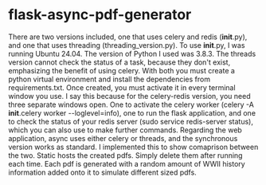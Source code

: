 # flask-async-pdf-generator
There are two versions included, one that uses celery and redis (__init__.py), and one that uses threading (threading_version.py). To use __init__.py, I was running Ubuntu 24.04. The version of Python I used was 3.8.3. The threads version cannot check the status of a task, because they don't exist, emphasizing the benefit of using celery. With both you must create a python virtual environment and install the dependencies from requirements.txt. Once created, you must activate it in every terminal window you use. I say this because for the celery-redis version, you need three separate windows open. One to activate the celery worker (celery -A __init__.celery worker --loglevel=info), one to run the flask application, and one to check the status of your redis server (sudo service redis-server status), which you can also use to make further commands. Regarding the web application, async uses either celery or threads, and the synchronous version works as standard. I implemented this to show comaprison between the two. Static hosts the created pdfs. Simply delete them after running each time. Each pdf is generated with a random amount of WWII history information added onto it to simulate different sized pdfs. 
